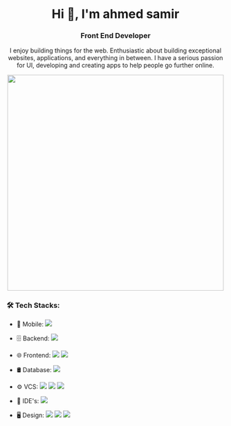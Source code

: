 
<h1 align="center">Hi 👋, I'm ahmed samir</h1>   
<h3 align="center">Front End Developer</h3>  
<p align="center">I enjoy building things for the web. Enthusiastic about building exceptional websites, applications, and everything in between. I have a serious passion for UI, developing and creating apps to help people go further online.</p>
 <p align="center"> 
<img src="https://ahmedsamir.dev/banner.png" width="500" /></p>   

  
<h3 align="left">🛠  Tech Stacks:</h3>   

- 📱  Mobile:
<a target="_blank"> <img src="https://camo.githubusercontent.com/5ab7554eb74f8081047396abfcd4d1d1cd3a4aca338d893d05414d77efd715d3/68747470733a2f2f696d672e736869656c64732e696f2f62616467652f2d52656163742532304e61746976652d3041314132463f7374796c653d666c6174266c6f676f3d5265616374266c6f676f436f6c6f723d303064386664" /> </a>
 
 
- 🗄  Backend: 
<a target="_blank"> <img src="https://camo.githubusercontent.com/dce295c8a3d7a4bcd594c8bdf9455d42af46ab2310c436146971a03c1c5c0791/68747470733a2f2f696d672e736869656c64732e696f2f62616467652f2d4e6f64652e6a732d3041314132463f7374796c653d666c6174266c6f676f3d6e6f64652e6a73" /> </a>
 
- 🌐  Frontend: 
<a  target="_blank"> <img src="https://camo.githubusercontent.com/07514faef9ac5e6f461fe429fd05395199e3fdf9019fe6409c912ee2e20de99f/68747470733a2f2f696d672e736869656c64732e696f2f62616467652f2d52656163742d3041314132463f7374796c653d666c6174266c6f676f3d7265616374" /> </a> <a  target="_blank"> <img src="https://camo.githubusercontent.com/ba069ca2c6c52e4110d61e25ab900b687157cfb30436488ab6fc10f021aa002d/68747470733a2f2f696d672e736869656c64732e696f2f62616467652f2d4e6578742e6a732d3041314132463f7374796c653d666c6174266c6f676f3d6e6578742e6a73" /> </a>
 
- 🛢  Database: 
<a  target="_blank"> <img src="https://camo.githubusercontent.com/8b8195e4038f48a1f8cff2cec9dde0dc584f605c2ddf2a51ac71882b2e712410/68747470733a2f2f696d672e736869656c64732e696f2f62616467652f2d4d6f6e676f44422d3041314132463f7374796c653d666c6174266c6f676f3d6d6f6e676f6462" /> </a>
 
- ⚙️  VCS: 
<a  target="_blank"> <img src="https://camo.githubusercontent.com/cfa29d0084014b06e8db665a5a83f9910d574fd8dbf600756036d91202310346/68747470733a2f2f696d672e736869656c64732e696f2f62616467652f2d4769742d3041314132463f7374796c653d666c6174266c6f676f3d676974" /> </a><a  target="_blank"> <img src="https://camo.githubusercontent.com/d742ec8dcd12777f215120f73dba0980859b5191983d4b868a08b31b94fedd19/68747470733a2f2f696d672e736869656c64732e696f2f62616467652f2d4769744875622d3041314132463f7374796c653d666c6174266c6f676f3d676974687562" /> </a><a  target="_blank"> <img src="https://camo.githubusercontent.com/a6181b341e1e41a13b0948c5fd2144398e89fa7547bb43a55a044b29be1ade3c/68747470733a2f2f696d672e736869656c64732e696f2f62616467652f2d4d61726b646f776e2d3041314132463f7374796c653d666c6174266c6f676f3d6d61726b646f776e" /> </a>

- 🔧  IDE's: 
<a  target="_blank"> <img src="https://camo.githubusercontent.com/b177a4d6896ffd4199cd46bbbf41967aa38e19e0140aa885e31ede1c76f62924/68747470733a2f2f696d672e736869656c64732e696f2f62616467652f2d56697375616c25323053747564696f253230436f64652d3041314132463f7374796c653d666c6174266c6f676f3d76697375616c2d73747564696f2d636f6465266c6f676f436f6c6f723d303037414343" /> </a>
 
- 🖥  Design: 
<a  target="_blank"> <img src="https://camo.githubusercontent.com/ee0e0655ac3afcbc221b09ca522cd0e3b32641bd76c062ed546728675209fa68/68747470733a2f2f696d672e736869656c64732e696f2f62616467652f2d41646f626558442d3041314132463f7374796c653d666c6174266c6f676f3d61646f62652d7864" /></a><a  target="_blank"> <img src="https://camo.githubusercontent.com/f14ce42124a38faf026415e9a4805c76af2448cd513718df1fa9b910a95c1cbd/68747470733a2f2f696d672e736869656c64732e696f2f62616467652f2d4669676d612d3041314132463f7374796c653d666c6174266c6f676f3d6669676d61" /></a><a target="_blank"> <img src="https://camo.githubusercontent.com/046dbef573efdc54307a2d42e05006ba244e34c05e6a9031257730981aec3b40/68747470733a2f2f696d672e736869656c64732e696f2f62616467652f2d4672616d65722d3041314132463f7374796c653d666c6174266c6f676f3d6672616d6572" /></a>
